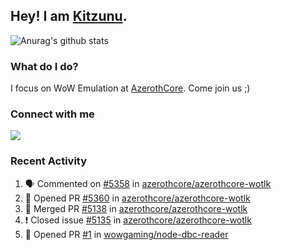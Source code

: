 ## Hey! I am [Kitzunu](https://Github.com/Kitzunu).

![Anurag's github stats](https://github-readme-stats.kitzunu.vercel.app/api?username=Kitzunu&show_icons=true)

### What do I do?

I focus on WoW Emulation at [AzerothCore](https://Github.com/AzerothCore). Come join us ;)

### Connect with me
[![](https://img.shields.io/badge/AzerothCore%20Discord-Connect%20with%20me!-green)](https://discord.com/invite/gkt4y2x)

### Recent Activity

<!--START_SECTION:activity-->
1. 🗣 Commented on [#5358](https://github.com/azerothcore/azerothcore-wotlk/issues/5358) in [azerothcore/azerothcore-wotlk](https://github.com/azerothcore/azerothcore-wotlk)
2. 💪 Opened PR [#5360](https://github.com/azerothcore/azerothcore-wotlk/pull/5360) in [azerothcore/azerothcore-wotlk](https://github.com/azerothcore/azerothcore-wotlk)
3. 🎉 Merged PR [#5138](https://github.com/azerothcore/azerothcore-wotlk/pull/5138) in [azerothcore/azerothcore-wotlk](https://github.com/azerothcore/azerothcore-wotlk)
4. ❗️ Closed issue [#5135](https://github.com/azerothcore/azerothcore-wotlk/issues/5135) in [azerothcore/azerothcore-wotlk](https://github.com/azerothcore/azerothcore-wotlk)
5. 💪 Opened PR [#1](https://github.com/wowgaming/node-dbc-reader/pull/1) in [wowgaming/node-dbc-reader](https://github.com/wowgaming/node-dbc-reader)
<!--END_SECTION:activity-->

